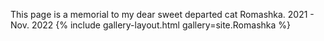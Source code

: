 This page is a memorial to my dear sweet departed cat Romashka. 2021 - Nov. 2022
{% include gallery-layout.html gallery=site.Romashka %}
